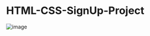 # HTML-CSS-SignUp-Project
![image](https://user-images.githubusercontent.com/87430770/177868074-183cf9e1-c7f7-4068-b186-ea8d03fcc5b4.png)
